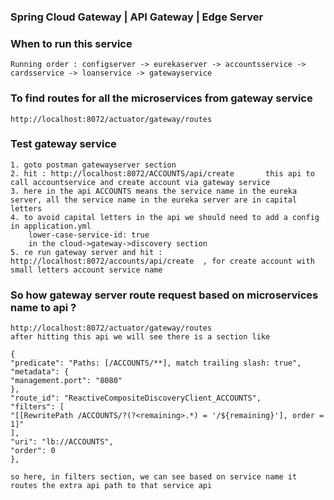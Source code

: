 ### Spring Cloud Gateway | API Gateway | Edge Server

### When to run this service
    Running order : configserver -> eurekaserver -> accountsservice -> cardsservice -> loanservice -> gatewayservice

### To find routes for all the microservices from gateway service
    http://localhost:8072/actuator/gateway/routes

### Test gateway service
    
    1. goto postman gatewayserver section
    2. hit : http://localhost:8072/ACCOUNTS/api/create       this api to call accountservice and create account via gateway service
    3. here in the api ACCOUNTS means the service name in the eureka server, all the service name in the eureka server are in capital letters
    4. to avoid capital letters in the api we should need to add a config in application.yml
        lower-case-service-id: true
        in the cloud->gateway->discovery section
    5. re run gateway server and hit : http://localhost:8072/accounts/api/create  , for create account with small letters account service name

### So how gateway server route request based on microservices name to api ?

    http://localhost:8072/actuator/gateway/routes
    after hitting this api we will see there is a section like
    
    {
    "predicate": "Paths: [/ACCOUNTS/**], match trailing slash: true",
    "metadata": {
    "management.port": "8080"
    },
    "route_id": "ReactiveCompositeDiscoveryClient_ACCOUNTS",
    "filters": [
    "[[RewritePath /ACCOUNTS/?(?<remaining>.*) = '/${remaining}'], order = 1]"
    ],
    "uri": "lb://ACCOUNTS",
    "order": 0
    },

    so here, in filters section, we can see based on service name it routes the extra api path to that service api